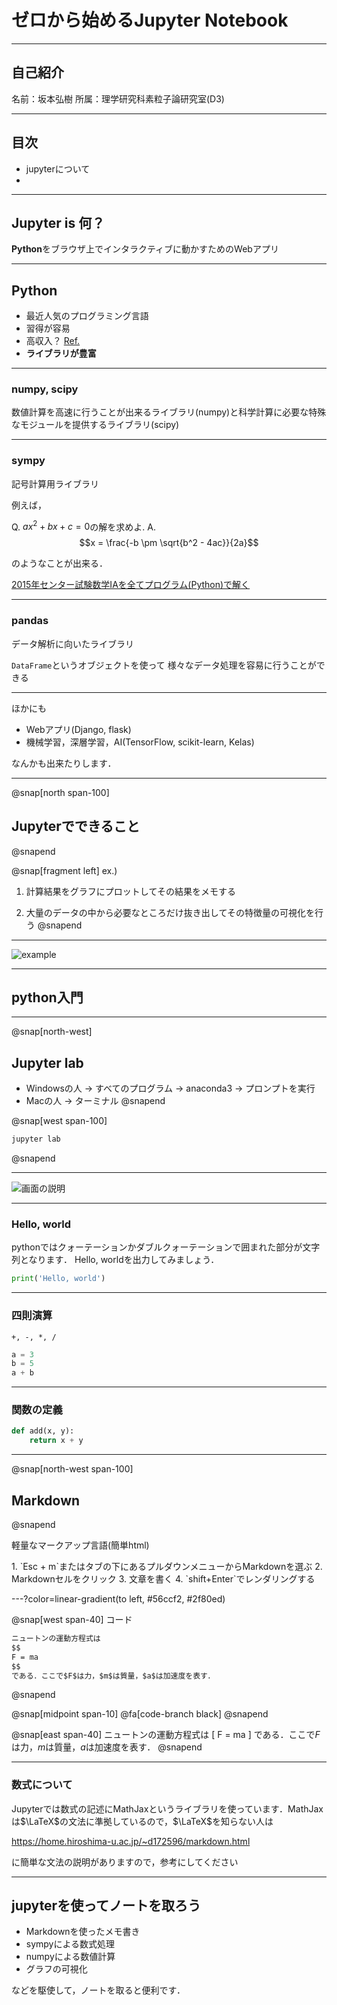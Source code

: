 # ゼロから始めるJupyter Notebook

---

## 自己紹介

名前：坂本弘樹
所属：理学研究科素粒子論研究室(D3)


---


## 目次

* jupyterについて
* 

---

## Jupyter is 何？

**Python**をブラウザ上でインタラクティブに動かすためのWebアプリ

---

## Python

+ 最近人気のプログラミング言語
+ 習得が容易
+ 高収入？ [Ref.](https://jp.stanby.com/media/programming_ranking2017/)
+ **ライブラリが豊富**

---

### numpy, scipy

数値計算を高速に行うことが出来るライブラリ(numpy)と科学計算に必要な特殊なモジュールを提供するライブラリ(scipy)



---

### sympy

記号計算用ライブラリ

例えば，

Q. $a x^2 + b x + c = 0$の解を求めよ.
A. $$x = \frac{-b \pm \sqrt{b^2 - 4ac}}{2a}$$

のようなことが出来る．

[2015年センター試験数学IAを全てプログラム(Python)で解く](https://qiita.com/akai_banana/items/b328fe0116d248127a36)

---

### pandas

データ解析に向いたライブラリ

`DataFrame`というオブジェクトを使って
様々なデータ処理を容易に行うことができる

---

ほかにも

- Webアプリ(Django, flask)
- 機械学習，深層学習，AI(TensorFlow, scikit-learn, Kelas)

なんかも出来たりします．

---

@snap[north span-100]
## Jupyterでできること
@snapend

@snap[fragment left]
ex.) 

1. 計算結果をグラフにプロットしてその結果をメモする

2. 大量のデータの中から必要なところだけ抜き出してその特徴量の可視化を行う
@snapend

---
![example](url)

---

## python入門

---

@snap[north-west]
## Jupyter lab

+ Windowsの人 → すべてのプログラム -> anaconda3 -> プロンプトを実行
+ Macの人 → ターミナル
@snapend

@snap[west span-100]
```sh
jupyter lab
```
@snapend

---

![画面の説明](url)

---

### Hello, world

pythonではクォーテーションかダブルクォーテーションで囲まれた部分が文字列となります．
Hello, worldを出力してみましょう．

```python
print('Hello, world')
```

---

### 四則演算

`+, -, *, /`

```python
a = 3
b = 5
a + b
```

---

### 関数の定義


```python
def add(x, y):
	return x + y
```

---

@snap[north-west span-100]
## Markdown
@snapend

軽量なマークアップ言語(簡単html)


<div class=box>
1. `Esc + m`またはタブの下にあるプルダウンメニューからMarkdownを選ぶ
2. Markdownセルをクリック
3. 文章を書く
4. `shift+Enter`でレンダリングする
</div>


---?color=linear-gradient(to left, #56ccf2, #2f80ed)

@snap[west span-40]
コード
```md
ニュートンの運動方程式は
$$
F = ma
$$
である．ここで$F$は力，$m$は質量，$a$は加速度を表す．
```
@snapend

@snap[midpoint span-10]
@fa[code-branch black]
@snapend

@snap[east span-40]
ニュートンの運動方程式は
\[
F = ma
\]
である．ここで$F$は力，$m$は質量，$a$は加速度を表す．
@snapend


---

### 数式について


Jupyterでは数式の記述にMathJaxというライブラリを使っています．MathJaxは$\LaTeX$の文法に準拠しているので，$\LaTeX$を知らない人は

https://home.hiroshima-u.ac.jp/~d172596/markdown.html

に簡単な文法の説明がありますので，参考にしてください

---


## jupyterを使ってノートを取ろう


+ Markdownを使ったメモ書き
+ sympyによる数式処理
+ numpyによる数値計算
+ グラフの可視化

などを駆使して，ノートを取ると便利です．
